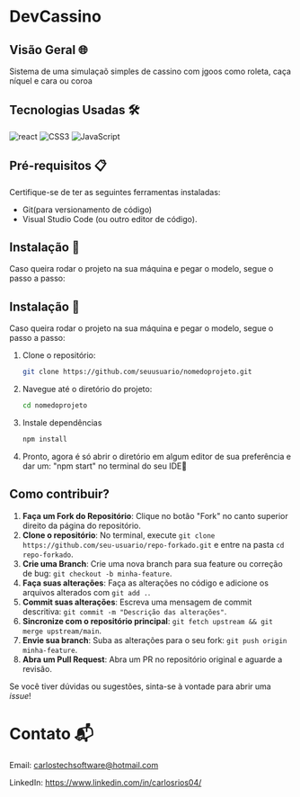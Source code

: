 # DevCassino

## Visão Geral 🌐
Sistema de uma simulaçaõ simples de cassino com jgoos como roleta, caça níquel e cara ou coroa 

## Tecnologias Usadas 🛠️
<p align="left">
<img src="https://img.shields.io/badge/HTML5-E34F26?style=for-the-badge&logo=html5&logoColor=white" alt="react" />
<img src="https://img.shields.io/badge/CSS3-1572B6?style=for-the-badge&logo=css3&logoColor=white" alt="CSS3" />
<img src="https://img.shields.io/badge/JavaScript-F7DF1E?style=for-the-badge&logo=javascript&logoColor=black" alt="JavaScript" />
</p>

## Pré-requisitos 📋
Certifique-se de ter as seguintes ferramentas instaladas:
- Git(para versionamento de código)
- Visual Studio Code (ou outro editor de código).


## Instalação 🚀
Caso queira rodar o projeto na sua máquina e pegar o modelo, segue o passo a passo:

## Instalação 🚀
Caso queira rodar o projeto na sua máquina e pegar o modelo, segue o passo a passo:

1. Clone o repositório:
   ```bash
   git clone https://github.com/seuusuario/nomedoprojeto.git

2. Navegue até o diretório do projeto:
   ```bash
   cd nomedoprojeto

3. Instale dependências
   ```bash
   npm install

4. Pronto, agora é só abrir o diretório em algum editor de sua preferência e dar um: "npm start" no terminal do seu IDE🤝


## Como contribuir?
1. **Faça um Fork do Repositório**: Clique no botão "Fork" no canto superior direito da página do repositório.
2. **Clone o repositório**: No terminal, execute `git clone https://github.com/seu-usuario/repo-forkado.git` e entre na pasta `cd repo-forkado`.
3. **Crie uma Branch**: Crie uma nova branch para sua feature ou correção de bug: `git checkout -b minha-feature`.
4. **Faça suas alterações**: Faça as alterações no código e adicione os arquivos alterados com `git add .`.
5. **Commit suas alterações**: Escreva uma mensagem de commit descritiva: `git commit -m "Descrição das alterações"`.
6. **Sincronize com o repositório principal**: `git fetch upstream && git merge upstream/main`.
7. **Envie sua branch**: Suba as alterações para o seu fork: `git push origin minha-feature`.
8. **Abra um Pull Request**: Abra um PR no repositório original e aguarde a revisão.

Se você tiver dúvidas ou sugestões, sinta-se à vontade para abrir uma *issue*!

# Contato 📬
Email: carlostechsoftware@hotmail.com

LinkedIn: https://www.linkedin.com/in/carlosrios04/







   
